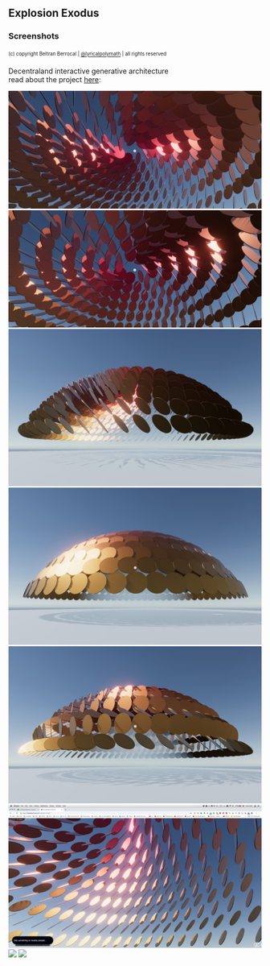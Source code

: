 
## Explosion Exodus
### Screenshots
<sub><sup>(c) copyright Beltran Berrocal | [@lyricalpolymath](http://twitter.com/lyricalpolymath) | all rights reserved</sup></sub>


Decentraland interactive generative architecture <br>
read about the project [here](https://github.com/lyricalpolymath/FlashDome):

![](flashDome_01.jpg)
![](flashDome_02.jpg)
![](flashDome_03.jpg)
![](flashDome_04.jpg)
![](flashDome_05.jpg)
![](flashDome_06.jpg)
![](flashDome_gif_01.gif)
![](flashDome_gif_02.gif)